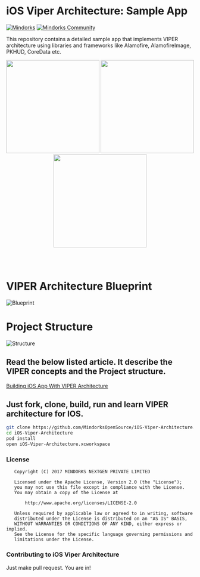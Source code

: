# iOS Viper Architecture: Sample App
[![Mindorks](https://img.shields.io/badge/mindorks-opensource-blue.svg)](https://mindorks.com/open-source-projects)
[![Mindorks Community](https://img.shields.io/badge/join-community-blue.svg)](https://mindorks.com/join-community)

This repository contains a detailed sample app that implements VIPER architecture using libraries and frameworks like Alamofire, AlamofireImage, PKHUD, CoreData etc.

<p align="center">
  <img src="https://raw.githubusercontent.com/MindorksOpenSource/iOS-Viper-Architecture/assets/screenshot1.png" width="250">
  <img src="https://raw.githubusercontent.com/MindorksOpenSource/iOS-Viper-Architecture/assets/screenshot2.png" width="250">
  <img src="https://raw.githubusercontent.com/MindorksOpenSource/iOS-Viper-Architecture/assets/screenshot3.png" width="250">
</p>
<br>
<br>

# VIPER Architecture Blueprint
![Blueprint](https://raw.githubusercontent.com/MindorksOpenSource/iOS-Viper-Architecture/assets/viper.png)
<br>

# Project Structure
![Structure](https://raw.githubusercontent.com/MindorksOpenSource/iOS-Viper-Architecture/assets/project_structure.png)
<br>

## Read the below listed article. It describe the VIPER concepts and the Project structure.
[Building iOS App With VIPER Architecture](https://blog.mindorks.com/building-ios-app-with-viper-architecture-8109acc72227)


## Just fork, clone, build, run and learn VIPER architecture for IOS.

```sh
git clone https://github.com/MindorksOpenSource/iOS-Viper-Architecture.git
cd iOS-Viper-Architecture
pod install
open iOS-Viper-Architecture.xcworkspace
```

### License
```
   Copyright (C) 2017 MINDORKS NEXTGEN PRIVATE LIMITED

   Licensed under the Apache License, Version 2.0 (the "License");
   you may not use this file except in compliance with the License.
   You may obtain a copy of the License at

       http://www.apache.org/licenses/LICENSE-2.0

   Unless required by applicable law or agreed to in writing, software
   distributed under the License is distributed on an "AS IS" BASIS,
   WITHOUT WARRANTIES OR CONDITIONS OF ANY KIND, either express or implied.
   See the License for the specific language governing permissions and
   limitations under the License.
```

### Contributing to iOS Viper Architecture
Just make pull request. You are in!
